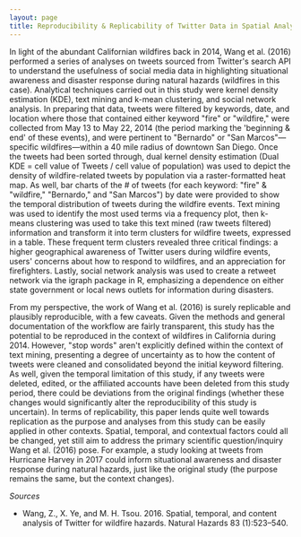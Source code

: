 ```yaml
---
layout: page
title: Reproducibility & Replicability of Twitter Data in Spatial Analyses
---
```


In light of the abundant Californian wildfires back in 2014, Wang et al. (2016) performed a series of analyses on tweets sourced from Twitter's search API to understand the usefulness of social media data in highlighting situational awareness and disaster response during natural hazards (wildfires in this case). Analytical techniques carried out in this study were kernel density estimation (KDE), text mining and k-mean clustering, and social network analysis. In preparing that data, tweets were filtered by keywords, date, and location where those that contained either keyword "fire" or "wildfire," were collected from May 13 to May 22, 2014 (the period marking the 'beginning & end' of these events), and were pertinent to "Bernardo" or "San Marcos"—specific wildfires—within a 40 mile radius of downtown San Diego. Once the tweets had been sorted through, dual kernel density estimation (Dual KDE = cell value of Tweets / cell value of population) was used to depict the density of wildfire-related tweets by population via a raster-formatted heat map. As well, bar charts of the # of tweets (for each keyword: "fire" & "wildfire," "Bernardo," and "San Marcos") by date were provided to show the temporal distribution of tweets during the wildfire events. Text mining was used to identify the most used terms via a frequency plot, then k-means clustering was used to take this text mined (raw tweets filtered) information and transform it into term clusters for wildfire tweets, expressed in a table. These frequent term clusters revealed three critical findings: a higher geographical awareness of Twitter users during wildfire events, users' concerns about how to respond to wildfires, and an appreciation for firefighters. Lastly, social network analysis was used to create a retweet network via the igraph package in R, emphasizing a dependence on either state government or local news outlets for information during disasters.

From my perspective, the work of Wang et al. (2016) is surely replicable and plausibly reproducible, with a few caveats. Given the methods and general documentation of the workflow are fairly transparent, this study has the potential to be reproduced in the context of wildfires in California during 2014. However, "stop words" aren't explicitly defined within the context of text mining, presenting a degree of uncertainty as to how the content of tweets were cleaned and consolidated beyond the initial keyword filtering. As well, given the temporal limitation of this study, if any tweets were deleted, edited, or the affiliated accounts have been deleted from this study period, there could be deviations from the original findings (whether these changes would significantly alter the reproducibility of this study is uncertain). In terms of replicability, this paper lends quite well towards replication as the purpose and analyses from this study can be easily applied in other contexts. Spatial, temporal, and contextual factors could all be changed, yet still aim to address the primary scientific question/inquiry Wang et al. (2016) pose. For example, a study looking at tweets from Hurricane Harvey in 2017 could inform situational awareness and disaster response during natural hazards, just like the original study (the purpose remains the same, but the context changes).

*Sources*
- Wang, Z., X. Ye, and M. H. Tsou. 2016. Spatial, temporal, and content analysis of Twitter for wildfire hazards. Natural Hazards 83 (1):523–540.
